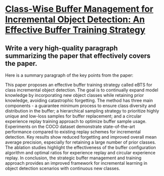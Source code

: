 # [Class-Wise Buffer Management for Incremental Object Detection: An   Effective Buffer Training Strategy](https://arxiv.org/abs/2312.09139)

## Write a very high-quality paragraph summarizing the paper that effectively covers the paper.

 Here is a summary paragraph of the key points from the paper:

This paper proposes an effective buffer training strategy called eBTS for class incremental object detection. The goal is to continually expand model knowledge by incorporating new object classes while retaining prior knowledge, avoiding catastrophic forgetting. The method has three main components - a guarantee minimum process to ensure class diversity and distribution in the buffer; a hierarchical sampling strategy to prioritize highly unique and low-loss samples for buffer replacement; and a circular experience replay training approach to optimize buffer sample usage. Experiments on the COCO dataset demonstrate state-of-the-art performance compared to existing replay schemes for incremental detection. Key results show reduced forgetting and improved overall mean average precision, especially for retaining a large number of prior classes. The ablation studies highlight the effectiveness of the buffer configuration algorithm and optimal ratios for experience replay and circular experience replay. In conclusion, the strategic buffer management and training approach provides an improved framework for incremental learning in object detection scenarios with continuous new classes.
